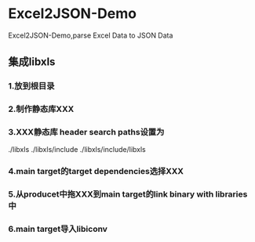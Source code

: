 # Excel2JSON-Demo
Excel2JSON-Demo,parse Excel Data to JSON Data

## 集成libxls
### 1.放到根目录
### 2.制作静态库XXX
### 3.XXX静态库 header search paths设置为
./libxls
./libxls/include
./libxls/include/libxls

### 4.main target的target dependencies选择XXX
### 5.从producet中拖XXX到main target的link binary with libraries中
### 6.main target导入libiconv

